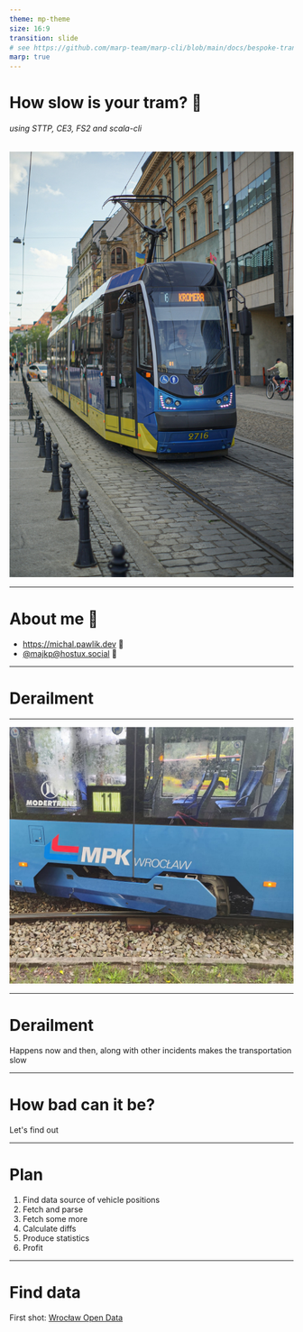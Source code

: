 ```yaml
---
theme: mp-theme
size: 16:9
transition: slide 
# see https://github.com/marp-team/marp-cli/blob/main/docs/bespoke-transitions/README.md#built-in-transitions
marp: true
---
```


<!-- _class: intro -->
# How slow is your tram? :tram:

###### using STTP, CE3, FS2 and scala-cli

![bg right:30% ](img/tram.jpg)

--- 

# About me :wave:

- https://michal.pawlik.dev 📄
- [@majkp@hostux.social](https://hostux.social/@majkp) 🔌

---

<!-- _class: divider -->

# Derailment

---

<!-- _class: divider -->

![bg 80%](img/tram-derailment.jpg)

---

# Derailment

Happens now and then, along with other incidents makes the transportation slow

---

<!-- _class: divider yellow-background -->

# How bad can it be?

Let's find out

---

# Plan

1) Find data source of vehicle positions
2) Fetch and parse
3) Fetch some more
4) Calculate diffs
5) Produce statistics
6) Profit

---

# Find data

First shot: [Wrocław Open Data](https://www.wroclaw.pl/open-data/dataset/lokalizacjapojazdowkomunikacjimiejskiejnatrasie_data)



<!-- 

Agenda

* Derailment
* Is it really that bad? 
* Data sources - open-data wroclaw
* Failure with open data https://www.wroclaw.pl/open-data/dataset/lokalizacjapojazdowkomunikacjimiejskiejnatrasie_data
* Interactive map https://mpk.wroc.pl/strefa-pasazera/zaplanuj-podroz/mapa-pozycji-pojazdow NO API!?
* STTP  - let's download the data
* Decode JSON
* Internal model
* Make sense of data
* Monoid for the win - combine data for free
* FS2 to gather some more data
* Best and worst line
* Future improvements - S3 to store data? More statistics
* Summary 

-->